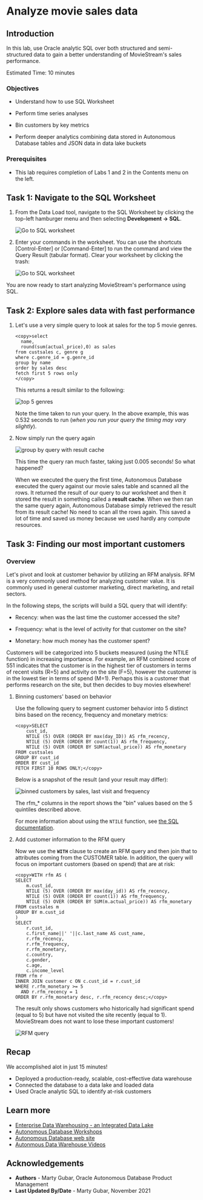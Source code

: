 # Analyze movie sales data

## Introduction
In this lab, use Oracle analytic SQL over both structured and semi-structured data to gain a better understanding of MovieStream's sales performance.

Estimated Time: 10 minutes

### Objectives

- Understand how to use SQL Worksheet

- Perform time series analyses

- Bin customers by key metrics

- Perform deeper analytics combining data stored in Autonomous Database tables and JSON data in data lake buckets

### Prerequisites
- This lab requires completion of Labs 1 and 2 in the Contents menu on the left.

## Task 1: Navigate to the SQL Worksheet
1. From the Data Load tool, navigate to the SQL Worksheet by clicking the top-left hamburger menu and then selecting **Development -> SQL**.

    ![Go to SQL worksheet](images/goto-sql.png " ")

2. Enter your commands in the worksheet. You can use the shortcuts [Control-Enter] or [Command-Enter] to run the command and view the Query Result (tabular format). Clear your worksheet by clicking the trash:

    ![Go to SQL worksheet](images/sql-worksheet.png " ")

You are now ready to start analyzing MovieStream's performance using SQL.


## Task 2: Explore sales data with fast performance

1. Let's use a very simple query to look at sales for the top 5 movie genres.

    ```
    <copy>select
      name,
      round(sum(actual_price),0) as sales
    from custsales c, genre g
    where c.genre_id = g.genre_id
    group by name
    order by sales desc
    fetch first 5 rows only
    </copy>
    ```
   
    This returns a result similar to the following:

    ![top 5 genres](images/t2-top5-genre.png " ")

    
    Note the time taken to run your query. In the above example, this was 0.532 seconds to run (*when you run your query the timing may vary slightly*).

2. Now simply run the query again

    ![group by query with result cache](images/t2-top5-genre-again.png " ")


    This time the query ran much faster, taking just 0.005 seconds! So what happened?

    When we executed the query the first time, Autonomous Database executed the query against our movie sales table and scanned all the rows. It returned the result of our query to our worksheet and then it stored the result in something called a **result cache**. When we then ran the same query again, Autonomous Database simply retrieved the result from its result cache! No need to scan all the rows again. This saved a lot of time and saved us money because we used hardly any compute resources.

<!--
## Task 3: Compare sales to last year

### Overview

Time comparisons are one of the most common types of analyses. MovieStream has just completed sales for December. What is the year over year comparison for this latest month? What is this breakout by movie genre? Oracle SQL has a **LAG** function that facilitates these types of analyses.  

1. Let's start by looking at movie views and sales in December for the latest two years for our major genres:

    ```
    <copy>SELECT 
       g.name as genre,
       TO_CHAR(c.day_id,'YYYY-MM') as month,
       count(*) views,
       round(sum(c.actual_price),0) as sales
    FROM  custsales c, genre g
    WHERE g.genre_id = c.genre_id
      AND to_char(c.day_id, 'MON') in ('DEC')
      AND g.name in ('Action','Drama','Comedy')
    GROUP BY to_char(c.day_id,'YYYY-MM'), c.genre_id, g.name
    ORDER BY genre, month;</copy>
    ```

    This produces the following result:

    ![this year vs last year](images/t2-last-year.png " ")

    This result is fine, but to simplify comparisons we want to do a side-by-side comparison of sales across the two years.  Oracle SQL analytic functions will help solve that problem.


2. The **LAG** function will allow us to compare this year vs last (or any other time comparison). In addition, we are going to leverage the SQL **WITH** clause. The **WITH** clause defines in-line views which greatly simplify your queries by breaking them down into named, smaller, understandable chunks. In-line views are then referenced like any other table or view in your SQL query. It's a very powerful tool to have in your toolbox. Here, we're using the **WITH** clause to set up the comparison to last year.

    ```
    <copy>WITH sales_vs_lastyear as (
    SELECT 
        g.name as genre,
        TO_CHAR(c.day_id,'YYYY-MM') as month,
        count(*) as views,
        LAG(count(*), 1) OVER (
            PARTITION BY g.name
            ORDER BY to_char(c.day_id,'YYYY-MM') ASC
            ) as views_last_year,         
        ROUND(SUM(c.actual_price),0) as sales,
        LAG(ROUND(SUM(c.actual_price),0), 1) OVER (
            PARTITION BY g.name
            ORDER BY to_char(c.day_id,'YYYY-MM') ASC
            ) as sales_last_year         
    FROM custsales c, genre g
    WHERE g.genre_id = c.genre_id
      AND to_char(c.day_id, 'MON') in ('DEC')
      AND g.name in ('Action','Drama','Comedy')
    GROUP BY TO_CHAR(c.day_id,'YYYY-MM'), c.genre_id, g.name
    ORDER BY genre, month
    )
    SELECT 
        genre, 
        views,
        views_last_year,
        views - views_last_year as views_change,
        sales,
        sales_last_year,
        sales - sales_last_year as sales_change
    FROM  sales_vs_lastyear
    WHERE sales_last_year is not null
    ORDER BY sales_change DESC;</copy>
    ```
    
    The subquery **sales\_vs\_lastyear** aggregates sales by genre and month for both this year and last. The **LAG** function is looking back "1" row for each genre name **PARTITION** - or grouping. The **ORDER BY** clause is critical to ensure that the prior row is indeed the prior year for that genre. The subquery is then used by the SELECT statement that calculates the sales change. 

    You can see that Action and Comedy genres have shown a significant drop off in both sales and views. Even though Drama views have dropped, its sales has increased. And, its sales increase is making up for the other genres' shortfall.

    ![using lag](images/t2-sales-lag.png " ")


-->

## Task 3: Finding our most important customers

### Overview
Let's pivot and look at customer behavior by utilizing an RFM analysis. RFM is a very commonly used method for analyzing customer value. It is commonly used in general customer marketing, direct marketing, and retail sectors.

In the following steps, the scripts will build a SQL query that will identify:

- Recency: when was the last time the customer accessed the site?

- Frequency: what is the level of activity for that customer on the site?

- Monetary: how much money has the customer spent?

Customers will be categorized into 5 buckets measured (using the NTILE function) in increasing importance. For example, an RFM combined score of 551 indicates that the customer is in the highest tier of customers in terms of recent visits (R=5) and activity on the site (F=5), however the customer is in the lowest tier in terms of spend (M=1). Perhaps this is a customer that performs research on the site, but then decides to buy movies elsewhere!

1.  Binning customers' based on behavior

    Use the following query to segment customer behavior into 5 distinct bins based on the recency, frequency and monetary metrics:

    ```
    <copy>SELECT
        cust_id,        
        NTILE (5) OVER (ORDER BY max(day_ID)) AS rfm_recency,
        NTILE (5) OVER (ORDER BY count(1)) AS rfm_frequency,
        NTILE (5) OVER (ORDER BY SUM(actual_price)) AS rfm_monetary
    FROM custsales
    GROUP BY cust_id
    ORDER BY cust_id
    FETCH FIRST 10 ROWS ONLY;</copy>
    ```
    Below is a snapshot of the result (and your result may differ):

    ![binned customers by sales, last visit and frequency](images/t4-bin-rfm.png " ")
    
    
    The rfm\_* columns in the report shows the "bin" values based on the 5 quintiles described above.
    
    For more information about using the `NTILE` function, see [the SQL documentation](https://docs.oracle.com/en/database/oracle/oracle-database/19/sqlrf/NTILE.html#GUID-FAD7A986-AEBD-4A03-B0D2-F7F2148BA5E9).


3.  Add customer information to the  RFM query

    Now we use the **`WITH`** clause to create an RFM query and then join that to attributes coming from the CUSTOMER table. In addition, the query will focus on important customers (based on spend) that are at risk:

    ```
    <copy>WITH rfm AS (
    SELECT
        m.cust_id,
        NTILE (5) OVER (ORDER BY max(day_id)) AS rfm_recency,
        NTILE (5) OVER (ORDER BY count(1)) AS rfm_frequency,
        NTILE (5) OVER (ORDER BY SUM(m.actual_price)) AS rfm_monetary
    FROM custsales m
    GROUP BY m.cust_id
    )
    SELECT
        r.cust_id,
        c.first_name||' '||c.last_name AS cust_name,
        r.rfm_recency,
        r.rfm_frequency,
        r.rfm_monetary,
        c.country,
        c.gender,
        c.age,
        c.income_level
    FROM rfm r
    INNER JOIN customer c ON c.cust_id = r.cust_id
    WHERE r.rfm_monetary >= 5
      AND r.rfm_recency = 1
    ORDER BY r.rfm_monetary desc, r.rfm_recency desc;</copy>
    ```
    The result only shows customers who historically had significant spend (equal to 5) but have not visited the site recently (equal to 1).  MovieStream does not want to lose these important customers!

    ![RFM query](images/t4-rfm.png " ")

<!--
## Task 5: Accessing JSON data in the data lake

### Overview

Sometimes data does not come in a simple, tabular format. JSON is an open standard file format which is typically used to simplify the way information can be moved around the web. 

There is a movies data set in our data lake that contains key details about each of the rented movies. The fields in that file can be complex. For example, each movie has a **crew** associated with it and that crew is comprised of many **jobs**, such as "producer," "director," "writer," along with the names of the individuals. Each movie also has a list of award nominations and wins. An example of how this information is organized is shown below:

![JSON example](images/lab-3-json-doc.png " ")

1. Create a table over this movies data set using the **DBMS_CLOUD** API. In this example, the movie data set is not loaded into Autonomous Database - the table is accessing the data set in the object store when queried.

    ```
    <copy>
    begin
        dbms_cloud.create_external_table(
        table_name => 'movie',
        file_uri_list => 'https://objectstorage.us-ashburn-1.oraclecloud.com/n/c4u04/b/moviestream_landing/o/movie/movies.json',
        format => '{"skipheaders":"0", "delimiter":"\n", "ignoreblanklines":"true"}',
        column_list => 'doc varchar2(30000)'
        );
    end;
    /</copy>
    ```

2. Let's see how many rows are in this new table:

    ```
    <copy>SELECT count(*) FROM movie;</copy>
    ```
    This query returns the following result:

    ![count of json records](images/t5-count-movies.png " ")

2. Go to the SQL Worksheet Navigator panel and click the refresh button. Then, click the arrow to the left of the name, **MOVIE**, to show the list of columns in our table.  Notice that there is a single column called **DOC** that contains the JSON data:

    ![See the table in the tree](images/t5-movie-table.png " ")

    This external table behaves just like an ordinary table. Let's run a simple query to show the rows in the table:

    ```
    <copy>SELECT * FROM movie WHERE rownum < 10;</copy>
    ```

    Result:
    ![list of json docs](images/t5-query-json.png " ")
    

    As you can see, the data is shown in its native JSON format; that is, there are no columns in the table for each identifier (movie_id, sku, list price, and more). So how can we query this table if there is only one column?

## Task 6: Simple queries over JSON data

1. As a first step, let's show you how to query  JSON data using SQL. Use the dot notation within our SQL query to convert the content above into a more normal looking table containing columns and rows. This approach is known as Simple Dot Notation and it looks very similar to the way we have constructed previous queries. Here is our first query which you can run in your SQL Worksheet:

    ```
    <copy>SELECT
        m.doc.movie_id,
        m.doc.title,
        m.doc.budget,
        m.doc.runtime
    FROM movie m
    WHERE rownum < 10;</copy>
    ```
    It should return a result set that looks similar to this:

    ![simple json query result](images/t6-simple-query.png " ")
    
    Each column has three components:
    * the name of the source table - **movie** which is referenced using the letter **m**
    * the column containing our json data - **doc**
    * the name of the json attribute - **movie_id**, **title**, **budget** and **runtime**

2. Now that movie queries return data in column format, you can join that data with data stored in other Oracle Database tables.  Let's find the top 10 movies (JSON) based on customer sales (tabular).  This requires joining the **MOVIE\_ID** column from the **CUSTSALES** table with the json document's **movie\_id** attribute.

    ```
    <copy>SELECT 
        m.doc.title, 
        round(sum(c.actual_price),0) as sales
    FROM movie m, custsales c
    WHERE m.doc.movie_id = c.movie_id
    GROUP BY m.doc.title
    ORDER BY 2 desc
    FETCH FIRST 10 ROWS ONLY;</copy>
    ```

    This produces the following - and not surprising - result:

    ![top movies](images/t6-top-10-movies.png " ")


3. Notice that some attributes in our JSON data set contain multiple entries. For example, cast has a list of names and nominations a list of nominated awards. Take a look at the cast, crew and awards for a couple of popular movies:

    ```
    <copy>SELECT
        m.doc.movie_id,
        m.doc.title,
        m.doc.budget,
        m.doc.cast,
        m.doc.crew,
        m.doc.awards
    FROM movie m
    WHERE m.doc.title in ('Rain Man','The Godfather');</copy>
    ```

    It will return:

    ![query complex movie table](images/t6-intro-arrays.png " ")

This is good - but the arrays are still part of a single record.  What if you want to ask questions that need to look at the values within the arrays?  

## Task 7: More sophisticated JSON queries

Your Autonomous Data Warehouse includes a number of functions that simplify access to your JSON data. The **JSON_TABLE** function automatically translates JSON arrays into a row-column format so you can query the JSON data in exactly the same way as our movie sales data.

1. Let's use the JSON_TABLE function to create a row for each movie -> award combination. Run the following command in your SQL Worksheet:

    ```
    <copy>SELECT 
      m.doc.title, 
      award    
    FROM movie m, 
        JSON_TABLE(m.doc.awards, '$[*]' columns (award path '$')) jt
    WHERE m.doc.title IN ('Rain Man','The Godfather');</copy>
    ```
    You can now see the movie and its award in tabular format:

    ![query complex movie table](images/t7-jsontable.png " ")

2. Now that we have rows for each value of the array, it is straightforward to find all Academy Award winners for Best Picture:

    ```
    <copy>SELECT
        m.doc.year, 
        m.doc.title, 
        award    
    FROM movie m, 
        JSON_TABLE(m.doc.awards, '$[*]' columns (award path '$')) jt
    WHERE award = 'Academy Award for Best Picture'
    ORDER BY m.doc.year
    FETCH FIRST 10 ROWS ONLY;</copy>
    ```

    Below are the oldest award winners that MovieStream offers:

    ![first 10 academy award winners](images/t7-award-winners-by-year.png " ")

## Extra Credit: What's the Academy Awards impact on sales?

The Academy Awards is an exciting time for the movie industry. It would be interesting to understand movie sales during that time. What happens to movie sales before and after the event? Specifically, what happens to sales for those movies that have won the Academy Award? This can be a challenging question. A movie has an **awards** column - but it is an array.  How do you find sales for a movie that's won the best picture?

This final query ties together many of the previous concepts and adds a new one:
* Query complex JSON data stored in the data lake
* Combine that result with sales data in the data warehouse
* Use SQL pattern matching to understand the impact of an event (the Academy Awards) on sales 

1. What were sales before and after the Academy Awards?  Let's see the results for past winners of the major awards. Take a close look at the comments in the query to better understand the processing.

    > **Note:** For the following query, highlight the entire SQL text in the SQL Worksheet and then click run.

    ```
    <copy>WITH academyAwardMovies as (
        -- Find movies that won significant awards
        SELECT distinct
            to_number(m.doc.movie_id) as movie_id,
            m.doc.title,
            -- Date of the award
            to_date('09/02/2020', 'DD/MM/YYYY') as award_date
        FROM movie m, JSON_TABLE(m.doc.awards, '$[*]' columns (award path '$')) jt
        WHERE
        -- Major award winners 
        jt.award in ('Academy Award for Best Picture','Academy Award for Best Actor','Academy Award for Best Actress','Academy Award for Best Director')
    ),
    academyAwardSales as (
        -- Get the sales for these movies before and after the award
        -- Do not include the day of the award.  Everyone is watching the event!!
        SELECT
            c.movie_id,
            a.title,
            c.day_id,
            a.award_date,
            count(1) as num_views
        FROM custsales c, academyAwardMovies a -- join sales and award winning movies
        WHERE c.movie_id = a.movie_id      
        AND day_id between a.award_date -14  -- 2 weeks before and after the award
                        AND a.award_date +14
        AND day_id != a.award_date           -- but don't include the award date    
        GROUP BY c.movie_id, a.title, c.day_id, a.award_date
        ORDER BY c.movie_id ASC, c.day_id ASC
    )
    SELECT movie,
        pre_award_views,
        post_award_views,
        post_award_views - pre_award_views as difference
    FROM academyAwardSales  -- sales before and after the event for award winners
    MATCH_RECOGNIZE (
        PARTITION BY movie_id ORDER BY day_id   -- order records for each movie by day
        MEASURES
            classifier() event,
            match_number() match,
            title as movie,  -- alias the title from the movie
            day_id as d,     -- alias the day 
            sum(pre_award_views.num_views) as pre_award_views,   -- aggregate pre_award views from the pattern
            sum(post_award_views.num_views) as post_award_views  -- aggregate post_award views from the pattern
        ONE ROW PER MATCH                                        -- one row returned for each pattern match. 
        PATTERN (pre_award_views* post_award_views*)
        DEFINE
            pre_award_views  as pre_award_views.day_id  < award_date,  -- the appropriate measure is calculated
            post_award_views as post_award_views.day_id > award_date   -- based on the match specified here
    )
    ORDER BY difference desc
    ;</copy>
    ```
    We saved our most sophisticated query for last!  

    ![academy bump](images/t7-pre-and-post-awards.png " ")

    This is a sophistcated query that draws on our previous concepts and introduces the MATCH\_RECOGNIZE clause. MATCH\_RECOGNIZE (a.k.a. SQL pattern matching) is a powerful capability that allows you to examine many different types of patterns - like rising and falling of stock prices. Our pattern will be simple - did the customer watch the movie before or after the Academy Awards?
    
    Here is a summary of the query specification:
    * Subquery `academyAwardMovies` returns movies that have won significant awards
    * Subquery `academyAwardSales` uses these movies and counts the number of views 14 days before and after the event. 
    * **MATCH_RECOGNIZE** is used to find the patterns. In this case, the patterns are simple: did the event - or row - take place before or after the award date?
        * **MEASURES** contain the columns that are returned by the query. 
        * **MEASURES** can alias the source table's columns 
        * **MEASURES** refer to and perform calculations over the objects from the patterns **DEFINE** clause.

    Looks like the Academy Awards is very good for business!


-->

## Recap
We accomplished alot in just 15 minutes! 

- Deployed a production-ready, scalable, cost-effective data warehouse
- Connected the database to a data lake and loaded data
- Used Oracle analytic SQL to identify at-risk customers


## Learn more

* [Enterprise Data Warehousing - an Integrated Data Lake](https://docs.oracle.com/en/solutions/oci-curated-analysis/index.html#GUID-7FF7A024-5EB0-414B-A1A5-4718929DC7F2)
* [Autonomous Database Workshops](https://apexapps.oracle.com/pls/apex/dbpm/r/livelabs/livelabs-workshop-cards?p100_product=82&me=65&clear=100)
* [Autonomous Database web site](https://www.oracle.com/autonomous-database/)
* [Autonmous Data Warehouse Videos](https://docs.oracle.com/en/cloud/paas/autonomous-data-warehouse-cloud/videos.html)

## **Acknowledgements**

- **Authors** - Marty Gubar, Oracle Autonomous Database Product Management
- **Last Updated By/Date** - Marty Gubar, November 2021
